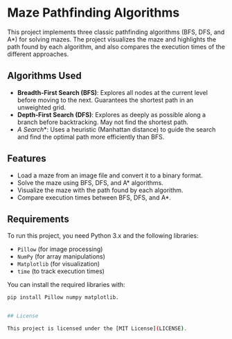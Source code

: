 # Maze Pathfinding Algorithms

This project implements three classic pathfinding algorithms (BFS, DFS, and A*) for solving mazes. The project visualizes the maze and highlights the path found by each algorithm, and also compares the execution times of the different approaches.

## Algorithms Used
- **Breadth-First Search (BFS)**: Explores all nodes at the current level before moving to the next. Guarantees the shortest path in an unweighted grid.
- **Depth-First Search (DFS)**: Explores as deeply as possible along a branch before backtracking. May not find the shortest path.
- **A* Search**: Uses a heuristic (Manhattan distance) to guide the search and find the optimal path more efficiently than BFS.

## Features
- Load a maze from an image file and convert it to a binary format.
- Solve the maze using BFS, DFS, and A* algorithms.
- Visualize the maze with the path found by each algorithm.
- Compare execution times between BFS, DFS, and A*.

## Requirements
To run this project, you need Python 3.x and the following libraries:
- `Pillow` (for image processing)
- `NumPy` (for array manipulations)
- `Matplotlib` (for visualization)
- `time` (to track execution times)

You can install the required libraries with:
```bash
pip install Pillow numpy matplotlib.


## License

This project is licensed under the [MIT License](LICENSE).




